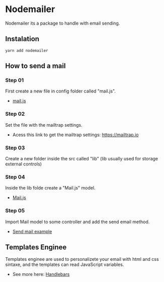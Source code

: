 # Nodemailer
Nodemailer its a package to handle with email sending.

## Instalation
	yarn add nodemailer

## How to send a mail

### Step 01
First create a new file in config folder called "mail.js".
* [mail.js](https://github.com/AlvaroYmagawa/GoStack08/blob/master/Node.js/Nodemailer/main.js.txt)

### Step 02
Set the file with the mailtrap settings.
* Acess this link to get the mailtrap settings: https://mailtrap.io

### Step 03
Create a new folder inside the src called "lib" (lib usually used for storage external controls)

### Step 04
Inside the lib folde create a "Mail.js" model.
* [Mail.js](https://github.com/AlvaroYmagawa/GoStack08/blob/master/Node.js/Nodemailer/modelExample.txt)

### Step 05
Import Mail model to some controller and add the send email method.
* [Send mail example](https://github.com/AlvaroYmagawa/GoStack08/blob/master/Node.js/Nodemailer/sendMailExample.txt)

## Templates Enginee
Templates enginee are used to personalizete your email with html and css sintaxe, and the templates can read JavaScript variables.
* See more here: [Handlebars](https://github.com/AlvaroYmagawa/GoStack08/blob/master/Node.js/Handlebars)




